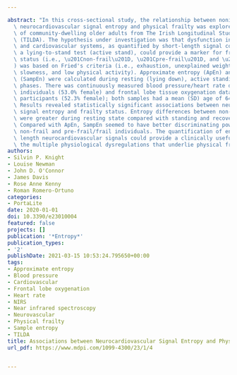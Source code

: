 ---
abstract: "In this cross-sectional study, the relationship between noninvasively measured\
  \ neurocardiovascular signal entropy and physical frailty was explored in a sample\
  \ of community-dwelling older adults from The Irish Longitudinal Study on Ageing\
  \ (TILDA). The hypothesis under investigation was that dysfunction in the neurovascular\
  \ and cardiovascular systems, as quantified by short-length signal complexity during\
  \ a lying-to-stand test (active stand), could provide a marker for frailty. Frailty\
  \ status (i.e., \u201Cnon-frail\u201D, \u201Cpre-frail\u201D, and \u201Cfrail\u201D\
  ) was based on Fried's criteria (i.e., exhaustion, unexplained weight loss, weakness,\
  \ slowness, and low physical activity). Approximate entropy (ApEn) and sample entropy\
  \ (SampEn) were calculated during resting (lying down), active standing, and recovery\
  \ phases. There was continuously measured blood pressure/heart rate data from 2645\
  \ individuals (53.0% female) and frontal lobe tissue oxygenation data from 2225\
  \ participants (52.3% female); both samples had a mean (SD) age of 64.3 (7.7) years.\
  \ Results revealed statistically significant associations between neurocardiovascular\
  \ signal entropy and frailty status. Entropy differences between non-frail and pre-frail/frail\
  \ were greater during resting state compared with standing and recovery phases.\
  \ Compared with ApEn, SampEn seemed to have better discriminating power between\
  \ non-frail and pre-frail/frail individuals. The quantification of entropy in short\
  \ length neurocardiovascular signals could provide a clinically useful marker of\
  \ the multiple physiological dysregulations that underlie physical frailty."
authors:
- Silvin P. Knight
- Louise Newman
- John D. O'Connor
- James Davis
- Rose Anne Kenny
- Roman Romero-Ortuno
categories:
- PortaLite
date: 2020-01-01
doi: 10.3390/e23010004
featured: false
projects: []
publication: '*Entropy*'
publication_types:
- '2'
publishDate: 2021-03-15 10:53:24.795650+00:00
tags:
- Approximate entropy
- Blood pressure
- Cardiovascular
- Frontal lobe oxygenation
- Heart rate
- NIRS
- Near infrared spectroscopy
- Neurovascular
- Physical frailty
- Sample entropy
- TILDA
title: Associations between Neurocardiovascular Signal Entropy and Physical Frailty
url_pdf: https://www.mdpi.com/1099-4300/23/1/4

---
